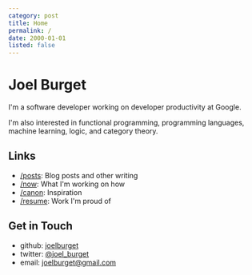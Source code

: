 ```yaml
---
category: post
title: Home
permalink: /
date: 2000-01-01
listed: false
---
```


# Joel Burget

I'm a software developer working on developer productivity at Google.

I'm also interested in functional programming, programming languages, machine learning, logic, and category theory.

## Links

* [/posts](/posts): Blog posts and other writing
* [/now](/now): What I'm working on how
* [/canon](/canon): Inspiration
* [/resume](/resume): Work I'm proud of

## Get in Touch

* github: [joelburget](https://github.com/joelburget)
* twitter: [@joel_burget](https://twitter.com/joel_burget)
* email: [joelburget@gmail.com](mailto:joelburget@gmail.com)
